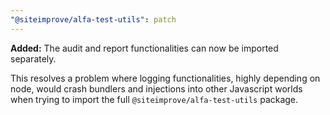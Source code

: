 ```yaml
---
"@siteimprove/alfa-test-utils": patch
---
```


**Added:** The audit and report functionalities can now be imported separately.

This resolves a problem where logging functionalities, highly depending on node, would crash bundlers and injections into other Javascript worlds when trying to import the full `@siteimprove/alfa-test-utils` package.
